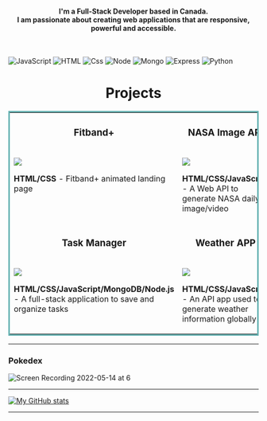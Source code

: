 <h4 align="center">
I'm a Full-Stack Developer based in Canada. <br /> I am passionate about creating web applications that are responsive, powerful and accessible.
</h4>
<br>


<p>
  <img alt="JavaScript" src="https://img.shields.io/badge/JavaScript-F7DF1E?logo=javascript&logoColor=white&style=for-the-badge" />
  <img alt="HTML" src="https://img.shields.io/badge/HTML-E34F26?logo=html5&logoColor=white&style=for-the-badge" />
  <img alt="Css" src="https://img.shields.io/badge/CSS-1572B6?logo=css3&logoColor=white&style=for-the-badge" />
  <img alt="Node" src="https://img.shields.io/badge/NODE-339933?logo=node.js&logoColor=white&style=for-the-badge" /> 
  <img alt="Mongo" src="https://img.shields.io/badge/MONGODB-47A248?logo=mongodb&logoColor=white&style=for-the-badge" /> 
  <img alt="Express" src="https://img.shields.io/badge/EXPRESS-000000?logo=express&logoColor=white&style=for-the-badge" />
  <img alt="Python" src="https://img.shields.io/badge/PYTHON-3776AB?logo=python&logoColor=white&style=for-the-badge" />


<h1 align="center">Projects</h1>


<table bordercolor="#66b2b2">
  <tr>
    <td width="50%" valign="top">
      <h3 align="center">Fitband+</h3>
        <br />
        <a target="">
            <img src="https://user-images.githubusercontent.com/98681977/171325956-0f6d146f-0354-4e51-8074-e8d7949760f8.gif"/>
        </a>
        <br />
        <p align="center"> 
  
    
  </a>
      </p>
        <p><strong>HTML/CSS</strong> - Fitband+ animated landing page</p>
    </td>
    <td width="50%" valign="top">
      <h3 align="center">NASA Image API</h3>
        <br />
      <a target="_blank" href="">
            <img src="https://user-images.githubusercontent.com/98681977/172957833-1f0e8aba-49a6-4118-9a55-2ba4147e61a1.gif"/>
        </a>
        <br />
        <p align="center">
          
  <a href="#" target="_blank">
   
  </a>
  <a href="">
   
  </a>
      </p>
        <p><strong>HTML/CSS/JavaScript</strong> - A Web API to generate NASA daily image/video </p>
    </td> 
  </tr>
  
  <tr>
    <td width="50%" valign="top">
      <h3 align="center">Task Manager</h3>
        <br />
      <a target="_blank" href="">
            <img src="https://user-images.githubusercontent.com/98681977/176308951-c3a289cb-23fe-41ec-b45e-e07ad49ac459.mov"/>
        </a>
        <br />
        <p align="center">
          
  <a href="" target="_blank">
   
  </a>
  <a href="" target="_blank">
  </a>
      </p>
        <p><strong>HTML/CSS/JavaScript/MongoDB/Node.js</strong> - A full-stack application to save and organize tasks</p>
    </td>
   <td width="50%" valign="top">
      <h3 align="center">Weather APP</h3>
        <br />
        <a target="_blank" href="">
            <img src="https://user-images.githubusercontent.com/98681977/168454927-7e89250e-193c-4602-808a-ba251c6a9790.gif"/>
        </a>
        <br />
        <p align="center">
          
  <a href="" target="_blank">
   
  </a>  
  <a href="#" target="_blank">
    
  </a>
      </p>
        <p><strong>HTML/CSS/JavaScript</strong> - An API app used to generate weather information globally</p>
    </td>
  </tr>
	
</table>



<hr/>


### Pokedex
![Screen Recording 2022-05-14 at 6](https://user-images.githubusercontent.com/98681977/168454881-6a199e2b-c9a4-42cf-896b-bc4e658ad2f5.gif)


<hr/>

[![My GitHub stats](https://github-readme-stats.vercel.app/api?username=njohal13&show_icons=true&theme=tokyonight)](https://github.com/njohal13/github-readme-stats)

<hr/>
<!--
**njohal13/njohal13** is a ✨ _special_ ✨ repository because its `README.md` (this file) appears on your GitHub profile.

Here are some ideas to get you started:

- 🔭 I’m currently working on ...
- 🌱 I’m currently learning ...
- 👯 I’m looking to collaborate on ...
- 🤔 I’m looking for help with ...
- 💬 Ask me about ...
- 📫 How to reach me: ...
- 😄 Pronouns: ...
- ⚡ Fun fact: ...
-->
